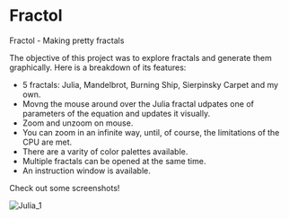 # Fractol

Fractol - Making pretty fractals

The objective of this project was to explore fractals and generate them graphically. Here is a breakdown of its features: 

- 5 fractals: Julia, Mandelbrot, Burning Ship, Sierpinsky Carpet and my own.
- Movng the mouse around over the Julia fractal udpates one of parameters of the equation and updates it visually.
- Zoom and unzoom on mouse.
- You can zoom in an infinite way, until, of course, the limitations of the CPU are met. 
- There are a varity of color palettes available.
- Multiple fractals can be opened at the same time.
- An instruction window is available.

Check out some screenshots!

![Julia_1](https://github.com/JanWalsh91/Fractal/blob/master/screenshots/Julia_1 "Julia 1")
